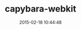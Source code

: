 ---
layout: post
title:  "capybara-webkit"
repo:   "thoughtbot/capybara-webkit"
date:   2015-02-18 10:44:48
gemurl: http://github.com/thoughtbot/capybara-webkit
---